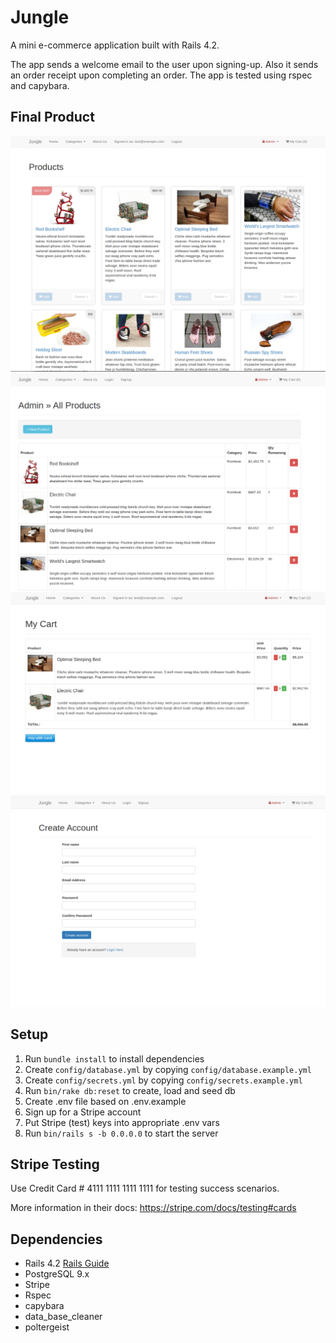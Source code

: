 # Jungle

A mini e-commerce application built with Rails 4.2.

The app sends a welcome email to the user upon signing-up. Also it sends an order receipt upon completing an order. The app is tested using rspec and capybara.

## Final Product

!["screenshot of jungle home page"](https://github.com/Marwa7246/jungle-rails/blob/master/docs/home-page.png)
!["screenshot of admin products view"](https://github.com/Marwa7246/jungle-rails/blob/master/docs/admin-product-view.png)
!["screenshot of shopping cart"](https://github.com/Marwa7246/jungle-rails/blob/master/docs/shopping-cart.png)
!["screenshot of sign-up form"](https://github.com/Marwa7246/jungle-rails/blob/master/docs/signup-form.png)

## Setup

1. Run `bundle install` to install dependencies
2. Create `config/database.yml` by copying `config/database.example.yml`
3. Create `config/secrets.yml` by copying `config/secrets.example.yml`
4. Run `bin/rake db:reset` to create, load and seed db
5. Create .env file based on .env.example
6. Sign up for a Stripe account
7. Put Stripe (test) keys into appropriate .env vars
8. Run `bin/rails s -b 0.0.0.0` to start the server

## Stripe Testing

Use Credit Card # 4111 1111 1111 1111 for testing success scenarios.

More information in their docs: <https://stripe.com/docs/testing#cards>

## Dependencies

* Rails 4.2 [Rails Guide](http://guides.rubyonrails.org/v4.2/)
* PostgreSQL 9.x
* Stripe
* Rspec
* capybara
* data_base_cleaner
* poltergeist

